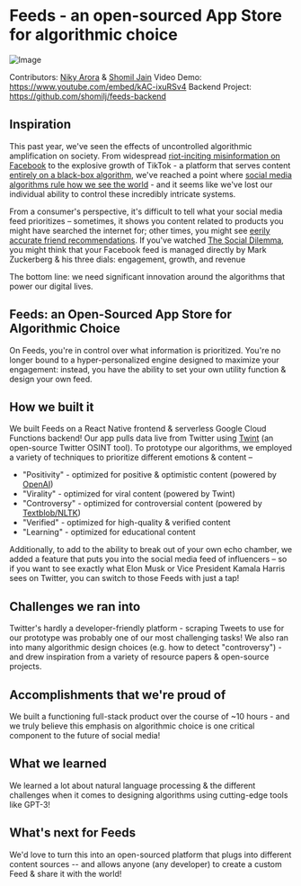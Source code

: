 # Feeds - an open-sourced App Store for algorithmic choice

![Image](https://github.com/shomilj/feeds-react-native/blob/master/docs/screens.jpg?raw=true)

Contributors: [Niky Arora](https://www.linkedin.com/in/nikhararora/) & [Shomil Jain](https://www.linkedin.com/in/shomiljain/)
Video Demo: https://www.youtube.com/embed/kAC-ixuRSv4
Backend Project: https://github.com/shomilj/feeds-backend

## Inspiration
This past year, we've seen the effects of uncontrolled algorithmic amplification on society. From widespread [riot-inciting misinformation on Facebook](https://www.theverge.com/2020/3/17/21183341/facebook-misinformation-report-nathalie-marechal) to the explosive growth of TikTok - a platform that serves content [entirely on a black-box algorithm](https://www.wired.com/story/tiktok-finally-explains-for-you-algorithm-works/), we've reached a point where [social media algorithms rule how we see the world](https://www.wsj.com/articles/social-media-algorithms-rule-how-we-see-the-world-good-luck-trying-to-stop-them-11610884800) - and it seems like we've lost our individual ability to control these incredibly intricate systems. 

From a consumer's perspective, it's difficult to tell what your social media feed prioritizes – sometimes, it shows you content related to products you might have searched the internet for; other times, you might see [eerily accurate friend recommendations](https://www.theverge.com/2017/9/7/16269074/facebook-tinder-messenger-suggestions). If you've watched [The Social Dilemma](https://www.thesocialdilemma.com), you might think that your Facebook feed is managed directly by Mark Zuckerberg & his three dials: engagement, growth, and revenue

The bottom line: we need significant innovation around the algorithms that power our digital lives.

## Feeds: an Open-Sourced App Store for Algorithmic Choice
On Feeds, you're in control over what information is prioritized. You're no longer bound to a hyper-personalized engine designed to maximize your engagement: instead, you have the ability to set your own utility function & design your own feed.

## How we built it
We built Feeds on a React Native frontend & serverless Google Cloud Functions backend! Our app pulls data live from Twitter using [Twint](https://pypi.org/project/twint/) (an open-source Twitter OSINT tool). To prototype our algorithms, we employed a variety of techniques to prioritize different emotions & content –
- "Positivity" - optimized for positive & optimistic content (powered by [OpenAI](http://openai.com))
- "Virality" - optimized for viral content (powered by Twint)
- "Controversy" - optimized for controversial content (powered by [Textblob/NLTK](https://textblob.readthedocs.io/en/dev/))
- "Verified" - optimized for high-quality & verified content
- "Learning" - optimized for educational content

Additionally, to add to the ability to break out of your own echo chamber, we added a feature that puts you into the social media feed of influencers – so if you want to see exactly what Elon Musk or Vice President Kamala Harris sees on Twitter, you can switch to those Feeds with just a tap!

## Challenges we ran into
Twitter's hardly a developer-friendly platform - scraping Tweets to use for our prototype was probably one of our most challenging tasks! We also ran into many algorithmic design choices (e.g. how to detect "controversy") - and drew inspiration from a variety of resource papers & open-source projects.

## Accomplishments that we're proud of
We built a functioning full-stack product over the course of ~10 hours - and we truly believe this emphasis on algorithmic choice is one critical component to the future of social media!

## What we learned
We learned a lot about natural language processing & the different challenges when it comes to designing algorithms using cutting-edge tools like GPT-3!

## What's next for Feeds
We'd love to turn this into an open-sourced platform that plugs into different content sources -- and allows anyone (any developer) to create a custom Feed & share it with the world!
